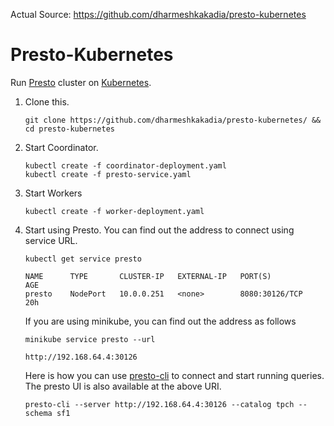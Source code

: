 Actual Source: https://github.com/dharmeshkakadia/presto-kubernetes

Presto-Kubernetes
=================

Run [Presto](https://prestodb.io/) cluster on [Kubernetes](https://kubernetes.io/).

1. Clone this.

    ``
    git clone https://github.com/dharmeshkakadia/presto-kubernetes/ && cd presto-kubernetes
    ``

2. Start Coordinator.

    ```
    kubectl create -f coordinator-deployment.yaml 
    kubectl create -f presto-service.yaml
    ```

3. Start Workers

    ``
    kubectl create -f worker-deployment.yaml
    ``

4. Start using Presto. You can find out the address to connect using service URL. 

    ```
    kubectl get service presto

    NAME      TYPE       CLUSTER-IP   EXTERNAL-IP   PORT(S)          AGE
    presto    NodePort   10.0.0.251   <none>        8080:30126/TCP   20h
    ```

    If you are using minikube, you can find out the address as follows

    ```
    minikube service presto --url
    
    http://192.168.64.4:30126
    ```

    Here is how you can use [presto-cli](https://prestodb.io/docs/current/installation/cli.html) to connect and start running queries. The presto UI is also available at the above URI. 

    ``
    presto-cli --server http://192.168.64.4:30126 --catalog tpch --schema sf1
    ``

